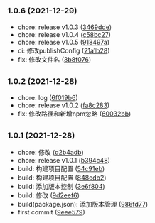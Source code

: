 ## <small>1.0.6 (2021-12-29)</small>

* chore: release v1.0.3 ([3469dde](https://github.com/bnuephjx/Cheatnutchart-test/commit/3469dde))
* chore: release v1.0.4 ([c58bc27](https://github.com/bnuephjx/Cheatnutchart-test/commit/c58bc27))
* chore: release v1.0.5 ([918497a](https://github.com/bnuephjx/Cheatnutchart-test/commit/918497a))
* ci: 修改publishConfig ([21a1b28](https://github.com/bnuephjx/Cheatnutchart-test/commit/21a1b28))
* fix: 修改文件名 ([3b8f076](https://github.com/bnuephjx/Cheatnutchart-test/commit/3b8f076))



## <small>1.0.2 (2021-12-28)</small>

* chore: log ([6f019b6](https://github.com/bnuephjx/Cheatnutchart-test/commit/6f019b6))
* chore: release v1.0.2 ([fa8c283](https://github.com/bnuephjx/Cheatnutchart-test/commit/fa8c283))
* fix: 修改路径和新增npm忽略 ([60032bb](https://github.com/bnuephjx/Cheatnutchart-test/commit/60032bb))



## <small>1.0.1 (2021-12-28)</small>

* chore: 修改 ([d2b4adb](https://github.com/bnuephjx/Cheatnutchart-test/commit/d2b4adb))
* chore: release v1.0.1 ([b394c48](https://github.com/bnuephjx/Cheatnutchart-test/commit/b394c48))
* build: 构建项目配置 ([54c91eb](https://github.com/bnuephjx/Cheatnutchart-test/commit/54c91eb))
* build: 构建项目配置 ([848edb2](https://github.com/bnuephjx/Cheatnutchart-test/commit/848edb2))
* build: 添加版本控制 ([3e6f804](https://github.com/bnuephjx/Cheatnutchart-test/commit/3e6f804))
* build: 修改 ([9d2eef6](https://github.com/bnuephjx/Cheatnutchart-test/commit/9d2eef6))
* build(package.json): 添加版本管理 ([986fd77](https://github.com/bnuephjx/Cheatnutchart-test/commit/986fd77))
* first commit ([9eee579](https://github.com/bnuephjx/Cheatnutchart-test/commit/9eee579))



